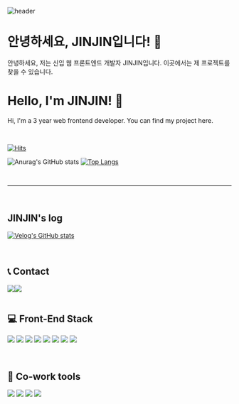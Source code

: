 ![header](https://capsule-render.vercel.app/api?type=waving&color=timeGradient&text=Welcome%20to%20JINJIN's%20GitHub%20👋&animation=twinkling&fontSize=35&fontAlignY=40&fontAlign=70&height=250)

# 안녕하세요, JINJIN입니다! 👋

안녕하세요, 저는 신입 웹 프론트엔드 개발자 JINJIN입니다. 이곳에서는 제 프로젝트를 찾을 수 있습니다.

# Hello, I'm JINJIN! 👋

Hi, I'm a 3 year web frontend developer. You can find my project here.

<br>

[![Hits](https://hits.seeyoufarm.com/api/count/incr/badge.svg?url=https%3A%2F%2Fgithub.com%2Fyeonjin1357&count_bg=%23F98DC9&title_bg=%23555555&icon=reddit.svg&icon_color=%23E7E7E7&title=GITHUB&edge_flat=false)](https://hits.seeyoufarm.com)

![Anurag's GitHub stats](https://github-readme-stats.vercel.app/api?username=yeonjin1357&show_icons=true&theme=moltack)
﻿[![Top Langs](https://github-readme-stats.vercel.app/api/top-langs/?username=yeonjin1357&langs_count=10&layout=compact&theme=dark)](https://github.com/yeonjin1357/yeonjin1357)

<br>

---

<br>

## JINJIN's log

[![Velog's GitHub stats](https://velog-readme-stats.vercel.app/api?name=yeonjin1357)](https://github.com/eungyeole/velog-readme-stats)

<br>

## 📞 Contact
<div style="display:flex; flex-direction:row;">
    <a href="https://www.instagram.com/H0wuna/">
        <img src="https://img.shields.io/badge/Instagram-E4405F?style=for-the-badge&logo=Instagram&logoColor=white"> 
    </a>
    <a href="mailto:yeonjin19980125@gmail.com">
        <img src="https://img.shields.io/badge/Gmail-EA4335?style=for-the-badge&logo=Gmail&logoColor=white"> 
    </a>
</div>

<br>

## 💻 Front-End Stack

<img src="https://img.shields.io/badge/HTML5-E34F26?style=for-the-badge&logo=HTML5&logoColor=white"> <img src="https://img.shields.io/badge/CSS3-1572B6?style=for-the-badge&logo=CSS3&logoColor=white"> 
<img src="https://img.shields.io/badge/Sass-CC6699?style=for-the-badge&logo=Sass&logoColor=white">
<img src="https://img.shields.io/badge/JavaScript-F7DF1E?style=for-the-badge&logo=JavaScript&logoColor=white">
<img src="https://img.shields.io/badge/TypeScript-3178C6?style=for-the-badge&logo=TypeScript&logoColor=white">
<img src="https://img.shields.io/badge/JQuery-0769AD?style=for-the-badge&logo=JQuery&logoColor=white">
<img src="https://img.shields.io/badge/React-61DAFB?style=for-the-badge&logo=React&logoColor=white">
<img src="https://img.shields.io/badge/PHP-777BB4?style=for-the-badge&logo=PHP&logoColor=white">

<br>

## 🙏 Co-work tools

<img src="https://img.shields.io/badge/Git-F05032?style=for-the-badge&logo=Git&logoColor=white"> <img src="https://img.shields.io/badge/GitHub-181717?style=for-the-badge&logo=GitHub&logoColor=white">
<img src="https://img.shields.io/badge/Notion-000000?style=for-the-badge&logo=Notion&logoColor=white">
<img src="https://img.shields.io/badge/Microsoft OneNote-7719AA?style=for-the-badge&logo=Microsoft OneNote&logoColor=white">

